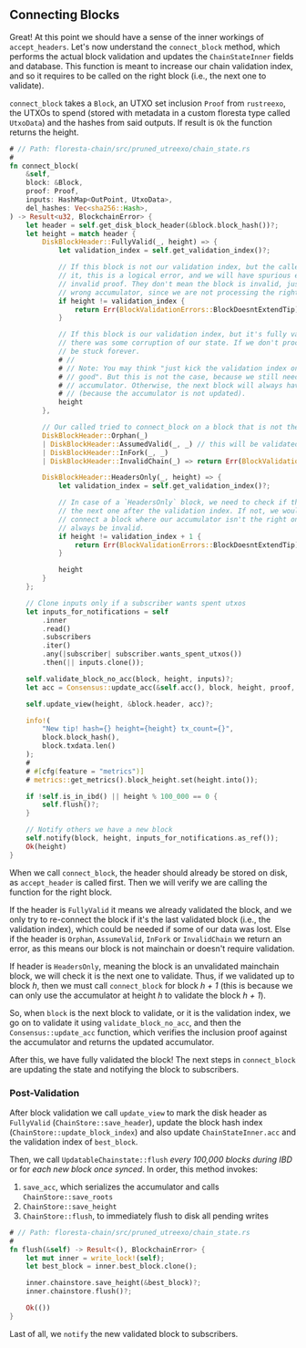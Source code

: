 ## Connecting Blocks

Great! At this point we should have a sense of the inner workings of `accept_headers`. Let's now understand the `connect_block` method, which performs the actual block validation and updates the `ChainStateInner` fields and database. This function is meant to increase our chain validation index, and so it requires to be called on the right block (i.e., the next one to validate).

`connect_block` takes a `Block`, an UTXO set inclusion `Proof` from `rustreexo`, the UTXOs to spend (stored with metadata in a custom floresta type called `UtxoData`) and the hashes from said outputs. If result is `Ok` the function returns the height.

```rust
# // Path: floresta-chain/src/pruned_utreexo/chain_state.rs
#
fn connect_block(
    &self,
    block: &Block,
    proof: Proof,
    inputs: HashMap<OutPoint, UtxoData>,
    del_hashes: Vec<sha256::Hash>,
) -> Result<u32, BlockchainError> {
    let header = self.get_disk_block_header(&block.block_hash())?;
    let height = match header {
        DiskBlockHeader::FullyValid(_, height) => {
            let validation_index = self.get_validation_index()?;

            // If this block is not our validation index, but the caller is trying to connect
            // it, this is a logical error, and we will have spurious errors, specially with
            // invalid proof. They don't mean the block is invalid, just that we are using the
            // wrong accumulator, since we are not processing the right block.
            if height != validation_index {
                return Err(BlockValidationErrors::BlockDoesntExtendTip)?;
            }

            // If this block is our validation index, but it's fully valid, this clearly means
            // there was some corruption of our state. If we don't process this block, we will
            // be stuck forever.
            # //
            # // Note: You may think "just kick the validation index one block further and we are
            # // good". But this is not the case, because we still need to update our
            # // accumulator. Otherwise, the next block will always have an invalid proof
            # // (because the accumulator is not updated).
            height
        },

        // Our called tried to connect_block on a block that is not the next one in our chain
        DiskBlockHeader::Orphan(_)
        | DiskBlockHeader::AssumedValid(_, _) // this will be validated by a partial chain
        | DiskBlockHeader::InFork(_, _)
        | DiskBlockHeader::InvalidChain(_) => return Err(BlockValidationErrors::BlockExtendsAnOrphanChain)?,

        DiskBlockHeader::HeadersOnly(_, height) => {
            let validation_index = self.get_validation_index()?;

            // In case of a `HeadersOnly` block, we need to check if the height is
            // the next one after the validation index. If not, we would be trying to
            // connect a block where our accumulator isn't the right one. So the proof will
            // always be invalid.
            if height != validation_index + 1 {
                return Err(BlockValidationErrors::BlockDoesntExtendTip)?;
            }

            height
        }
    };

    // Clone inputs only if a subscriber wants spent utxos
    let inputs_for_notifications = self
        .inner
        .read()
        .subscribers
        .iter()
        .any(|subscriber| subscriber.wants_spent_utxos())
        .then(|| inputs.clone());

    self.validate_block_no_acc(block, height, inputs)?;
    let acc = Consensus::update_acc(&self.acc(), block, height, proof, del_hashes)?;

    self.update_view(height, &block.header, acc)?;

    info!(
        "New tip! hash={} height={height} tx_count={}",
        block.block_hash(),
        block.txdata.len()
    );
    #
    # #[cfg(feature = "metrics")]
    # metrics::get_metrics().block_height.set(height.into());

    if !self.is_in_ibd() || height % 100_000 == 0 {
        self.flush()?;
    }

    // Notify others we have a new block
    self.notify(block, height, inputs_for_notifications.as_ref());
    Ok(height)
}
```

When we call `connect_block`, the header should already be stored on disk, as `accept_header` is called first. Then we will verify we are calling the function for the right block.

If the header is `FullyValid` it means we already validated the block, and we only try to re-connect the block if it's the last validated block (i.e., the validation index), which could be needed if some of our data was lost. Else if the header is `Orphan`, `AssumeValid`, `InFork` or `InvalidChain` we return an error, as this means our block is not mainchain or doesn't require validation.

If header is `HeadersOnly`, meaning the block is an unvalidated mainchain block, we will check it is the next one to validate. Thus, if we validated up to block _h_, then we must call `connect_block` for block _h + 1_ (this is because we can only use the accumulator at height _h_ to validate the block _h + 1_).

So, when `block` is the next block to validate, or it is the validation index, we go on to validate it using `validate_block_no_acc`, and then the `Consensus::update_acc` function, which verifies the inclusion proof against the accumulator and returns the updated accumulator.

After this, we have fully validated the block! The next steps in `connect_block` are updating the state and notifying the block to subscribers.

### Post-Validation

After block validation we call `update_view` to mark the disk header as `FullyValid` (`ChainStore::save_header`), update the block hash index (`ChainStore::update_block_index`) and also update `ChainStateInner.acc` and the validation index of `best_block`.

Then, we call `UpdatableChainstate::flush` _every 100,000 blocks during IBD_ or for _each new block once synced_. In order, this method invokes:
1. `save_acc`, which serializes the accumulator and calls `ChainStore::save_roots`
2. `ChainStore::save_height`
3. `ChainStore::flush`, to immediately flush to disk all pending writes

```rust
# // Path: floresta-chain/src/pruned_utreexo/chain_state.rs
#
fn flush(&self) -> Result<(), BlockchainError> {
    let mut inner = write_lock!(self);
    let best_block = inner.best_block.clone();

    inner.chainstore.save_height(&best_block)?;
    inner.chainstore.flush()?;

    Ok(())
}
```

Last of all, we `notify` the new validated block to subscribers.

